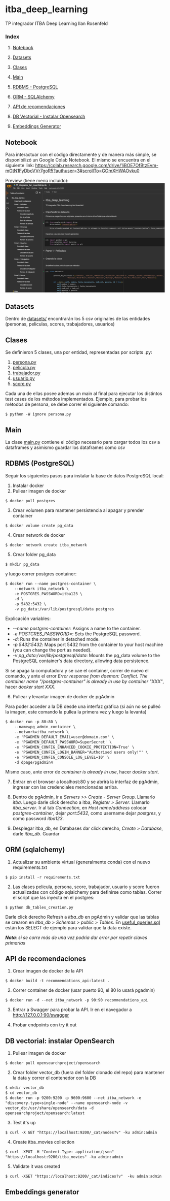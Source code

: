 # itba_deep_learning
TP integrador ITBA Deep Learning Ilan Rosenfeld

### Index

1. [Notebook](#notebook)

2. [Datasets](#datasets)

3. [Clases](#clases)

4. [Main](#main)

5. [RDBMS - PostgreSQL](#rdbms-(postgresql))

6. [ORM - SQLAlchemy](#orm-sqlalchemy)

7. [API de recomendaciones](#api-de-recomendaciones)

8. [DB Vectorial - Instalar Opensearch](#db-vectorial-instalar-opensearch)

9. [Embeddings Generator](#embeddings-generator)

## Notebook

Para interactuar con el código directamente y de manera más simple, se disponibilizó un Google Colab Notebook. El mismo se encuentra en el siguiente link: https://colab.research.google.com/drive/1iBOE7OfBtzEvm-mGtN1FyDboVVr7goR5?authuser=3#scrollTo=GOmXHWAOvku0

Preview (tiene menú incluido):
![Colab menu](assets/menu_notebook.png)

## Datasets

Dentro de [datasets/](datasets/) encontrarán los 5 csv originales de las entidades (personas, peliculas, scores, trabajadores, usuarios)

## Clases

Se definieron 5 clases, una por entidad, representadas por scripts .py:
1. [persona.py](persona.py)
2. [pelicula.py](pelicula.py)
3. [trabajador.py](trabajador.py)
4. [usuario.py](usuario.py)
5. [score.py](score.py)

Cada una de ellas posee ademas un main al final para ejecutar los distintos test cases de los métodos implementados. Ejemplo, para probar los métodos de persona, se debe correr el siguiente comando:

```
$ python -W ignore persona.py
```

## Main

La clase [main.py](main.py) contiene el código necesario para cargar todos los csv a dataframes y asimismo guardar los dataframes como csv

## RDBMS (PostgreSQL)

Seguir los siguientes pasos para instalar la base de datos PostgreSQL local:

1) Instalar docker
2) Pullear imagen de docker
```
$ docker pull postgres
```
3) Crear volumen para mantener persistencia al apagar y prender container
```
$ docker volume create pg_data
```

4) Crear network de docker
```
$ docker network create itba_network
```

5) Crear folder pg_data
```
$ mkdir pg_data
```
y luego correr postgres container:

```
$ docker run --name postgres-container \
    --network itba_network \
    -e POSTGRES_PASSWORD=itba123 \
    -d \
    -p 5432:5432 \
    -v pg_data:/var/lib/postgresql/data postgres 
```

Explicación variables:
- _--name postgres-container_: Assigns a name to the container.
- _-e POSTGRES_PASSWORD=<password>_: Sets the PostgreSQL password.
- _-d_: Runs the container in detached mode.
- _-p 5432:5432_: Maps port 5432 from the container to your host machine (you can change the port as needed).
- _-v pg_data:/var/lib/postgresql/data_: Mounts the pg_data volume to the PostgreSQL container's data directory, allowing data persistence.

Si se apaga la computadora y se cae el container, correr de nuevo el comando, y ante el error _Error response from daemon: Conflict. The container name "/postgres-container" is already in use by container "XXX"_, hacer _docker start XXX_.

6) Pullear y levantar imagen de docker de pgAdmin

Para poder acceder a la DB desde una interfaz gráfica (si aún no se pulleó la imagen, este comando la pullea la primera vez y luego la levanta)
```
$ docker run -p 80:80 \
    --name=pg_admin_container \
    --network=itba_network \
    -e 'PGADMIN_DEFAULT_EMAIL=user@domain.com' \
    -e 'PGADMIN_DEFAULT_PASSWORD=SuperSecret' \
    -e 'PGADMIN_CONFIG_ENHANCED_COOKIE_PROTECTION=True' \
    -e 'PGADMIN_CONFIG_LOGIN_BANNER="Authorised users only!"' \
    -e 'PGADMIN_CONFIG_CONSOLE_LOG_LEVEL=10' \
    -d dpage/pgadmin4
```

Mismo caso, ante error de _container is already in use_, hacer _docker start_. 

7) Entrar en el browser a localhost:80 y se abrirá la interfaz de pgAdmin, ingresar con las credenciales mencionadas arriba.

8) Dentro de pgAdmin, ir a _Servers >> Create - Server Group_. Llamarlo _itba_. Luego darle click derecho a itba, _Register > Server_. Llamarlo _itba_server_. Ir al tab _Connection_, en _Host name/address_ colocar _postgres-container_, dejar _port:5432_, como username dejar _postgres_, y como password _itba123_.

9) Desplegar itba_db, en Databases dar click derecho, _Create > Database_, darle _itba_db_. Guardar

## ORM (sqlalchemy)

1) Actualizar su ambiente virtual (generalmente conda) con el nuevo requirements.txt

```
$ pip install -r requirements.txt
```

2) Las clases pelicula, persona, score, trabajador, usuario y score fueron actualizadas con código sqlalchemy para definirse como tablas. Correr el script que las inyecta en el postgres:
```
$ python db_tables_creation.py
```
Darle click derecho Refresh a _itba_db_ en pgAdmin y validar que las tablas se crearon en _itba_db > Schemas > public > Tables_. En [useful_queries.sql](useful_queries.sql) están los SELECT de ejemplo para validar que la data existe.

_**Nota**: si se corre más de una vez podría dar error por repetir claves primarias_

## API de recomendaciones

1) Crear imagen de docker de la API

```
$ docker build -t recommendations_api:latest .
```

2) Correr container de docker (usar puerto 90, el 80 lo usará pgadmin)
```
$ docker run -d --net itba_network -p 90:90 recommendations_api 
```

3) Entrar a Swagger para probar la API. Ir en el navegador a http://127.0.0.1:90/swagger

4) Probar endpoints con try it out


## DB vectorial: instalar OpenSearch

1) Pullear imagen de docker
```
$ docker pull opensearchproject/opensearch
```

2) Crear folder vector_db (fuera del folder clonado del repo) para mantener la data y correr el contenedor con la DB
```
$ mkdir vector_db
$ cd vector_db
$ docker run -p 9200:9200 -p 9600:9600 --net itba_network -e "discovery.type=single-node" --name opensearch-node -v vector_db:/usr/share/opensearch/data -d opensearchproject/opensearch:latest
```

3) Test it's up
```
$ curl -X GET "https://localhost:9200/_cat/nodes?v" -ku admin:admin
```

4) Create itba_movies collection
```
$ curl -XPUT -H "Content-Type: application/json" "https://localhost:9200/itba_movies" -ku admin:admin
```

5) Validate it was created
```
$ curl -XGET "https://localhost:9200/_cat/indices?v"  -ku admin:admin
```

## Embeddings generator

